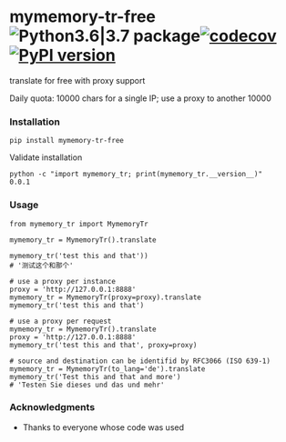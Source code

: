# mymemory-tr-free ![Python3.6|3.7 package](https://github.com/ffreemt/mymemory-tr-free/workflows/Python3.6%7C3.7%20package/badge.svg)[![codecov](https://codecov.io/gh/ffreemt/memory-tr-free/branch/master/graph/badge.svg)](https://codecov.io/gh/ffreemt/memory-tr-free)[![PyPI version](https://badge.fury.io/py/mymemory-tr-free.svg)](https://badge.fury.io/py/mymemory-tr-free)
translate for free with proxy support

Daily quota: 10000 chars for a single IP; use a proxy to another 10000 

### Installation
```pip install mymemory-tr-free```

Validate installation
```
python -c "import mymemory_tr; print(mymemory_tr.__version__)"
0.0.1
```

### Usage

```
from mymemory_tr import MymemoryTr

mymemory_tr = MymemoryTr().translate

mymemory_tr('test this and that'))
# '测试这个和那个'

# use a proxy per instance
proxy = 'http://127.0.0.1:8888'
mymemory_tr = MymemoryTr(proxy=proxy).translate
mymemory_tr('test this and that')

# use a proxy per request
mymemory_tr = MymemoryTr().translate
proxy = 'http://127.0.0.1:8888'
mymemory_tr('test this and that', proxy=proxy)

# source and destination can be identifid by RFC3066 (ISO 639-1)
mymemory_tr = MymemoryTr(to_lang='de').translate
mymemory_tr('Test this and that and more')
# 'Testen Sie dieses und das und mehr'

```

### Acknowledgments

* Thanks to everyone whose code was used
